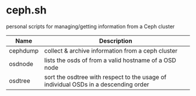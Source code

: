 # ceph.sh
personal scripts for managing/getting information from a Ceph cluster

|Name|Description|
|----|-----------|
|cephdump| collect & archive information from a ceph cluster|
|osdnode| lists the osds of from a valid hostname of a OSD node|
|osdtree| sort the osdtree with respect to the usage of individual OSDs in a descending order|
